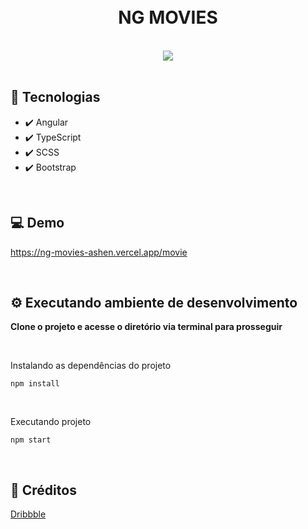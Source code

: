 <h1 align="center">
<br />
NG MOVIES
</h1>

<br />

<div align="center">
  <img src="https://user-images.githubusercontent.com/54766216/178964802-a990151d-04cb-4f33-bb16-45da59d0e05e.png">
</div>

<br />

## 🚀 Tecnologias

- ✔️ Angular
- ✔️ TypeScript
- ✔️ SCSS
- ✔️ Bootstrap

<br />

## 💻 Demo

<a href="https://ng-movies-ashen.vercel.app/movie" target="_blank">https://ng-movies-ashen.vercel.app/movie</a>

<br />

## ⚙️ Executando ambiente de desenvolvimento

<strong>Clone o projeto e acesse o diretório via terminal para prosseguir</strong>

<br/>

<span>Instalando as dependências do projeto</span>

```
npm install
```

<br/>

<span>Executando projeto</span>

```
npm start
```

<br />

## 🤝 Créditos

<a href="https://dribbble.com/shots/15109777-Movie-Streaming-Dashboard/attachments/6843253?mode=media" target="_blank">Dribbble</a>
